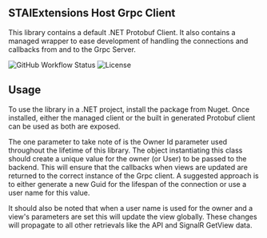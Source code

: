 ﻿## STAIExtensions Host Grpc Client

This library contains a default .NET Protobuf Client. It also contains a managed wrapper to ease development
of handling the connections and callbacks from and to the Grpc Server.

![GitHub Workflow Status](https://img.shields.io/github/workflow/status/TrevorMare/STAIExtensions/.NET?style=for-the-badge)
![License](https://img.shields.io/github/license/trevormare/staiextensions?style=for-the-badge)

## Usage

To use the library in a .NET project, install the package from Nuget. Once installed, either the managed client
or the built in generated Protobuf client can be used as both are exposed.

The one parameter to take note of is the Owner Id parameter used throughout the lifetime of this library.
The object instantiating this class should create a unique value for the owner (or User) to be passed to the backend.
This will ensure that the callbacks when views are updated are returned to the correct instance of the Grpc client.
A suggested approach is to either generate a new Guid for the lifespan of the connection or use a user name for this value.

It should also be noted that when a user name is used for the owner and a view's parameters are set this will update the view globally.
These changes will propagate to all other retrievals like the API and SignalR GetView data.
